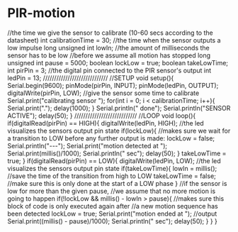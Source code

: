 # PIR-motion
//the time we give the sensor to calibrate (10-60 secs according to the datasheet) 
int calibrationTime = 30; //the time when the sensor outputs a low impulse long unsigned int lowIn; //the amount of milliseconds the sensor has to be low //before we assume all motion has stopped long unsigned int pause = 5000; 
boolean lockLow = true; 
boolean takeLowTime; 
int pirPin = 3; //the digital pin connected to the PIR sensor's output 
int ledPin = 13; ///////////////////////////// //SETUP void setup(){ 
Serial.begin(9600); pinMode(pirPin, INPUT); pinMode(ledPin, OUTPUT); digitalWrite(pirPin, LOW); //give the sensor some time to calibrate Serial.print("calibrating sensor "); for(int i = 0; i < calibrationTime; i++){ Serial.print("."); delay(1000); } Serial.println(" done"); Serial.println("SENSOR ACTIVE"); delay(50); } //////////////////////////// //LOOP void loop(){ if(digitalRead(pirPin) == HIGH){ digitalWrite(ledPin, HIGH); //the led visualizes the sensors output pin state if(lockLow){ //makes sure we wait for a transition to LOW before any further output is made: lockLow = false; Serial.println("---"); Serial.print("motion detected at "); Serial.print(millis()/1000); Serial.println(" sec"); delay(50); } takeLowTime = true; } if(digitalRead(pirPin) == LOW){ digitalWrite(ledPin, LOW); //the led visualizes the sensors output pin state if(takeLowTime){ lowIn = millis(); //save the time of the transition from high to LOW takeLowTime = false; //make sure this is only done at the start of a LOW phase } //if the sensor is low for more than the given pause, //we assume that no more motion is going to happen if(!lockLow && millis() - lowIn > pause){ //makes sure this block of code is only executed again after //a new motion sequence has been detected lockLow = true; Serial.print("motion ended at "); //output Serial.print((millis() - pause)/1000); Serial.println(" sec"); delay(50); } } }
